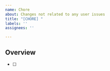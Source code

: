 ```yaml
---
name: Chore
about: Changes not related to any user issues
title: "[CHORE] "
labels: ''
assignees: ''

---
```


## Overview
<!-- Describe what work needs to be done, and the reasons why ->

## Acceptance Criteria
<!-- Outline the conditions required to satisfy this ticket -->
- [ ]
